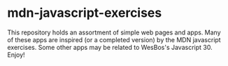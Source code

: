 # mdn-javascript-exercises

This repository holds an assortment of simple web pages and apps. Many of these apps are inspired (or a completed version) by the MDN javascript exercises. Some other apps may be related to WesBos's Javascript 30. Enjoy!
